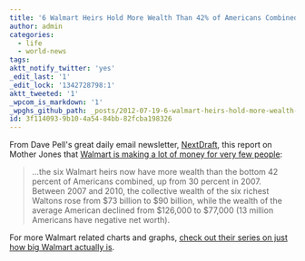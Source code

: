 ```yaml
---
title: '6 Walmart Heirs Hold More Wealth Than 42% of Americans Combined'
author: admin
categories:
  - life
  - world-news
tags: 
aktt_notify_twitter: 'yes'
_edit_last: '1'
_edit_lock: '1342728798:1'
aktt_tweeted: '1'
_wpcom_is_markdown: '1'
_wpghs_github_path: _posts/2012-07-19-6-walmart-heirs-hold-more-wealth-than-42-of-americans-combined.md
id: 3f114093-9b10-4a54-84bb-82fcba198326
---
```

<p>From Dave Pell's great daily email newsletter, <a href="http://nextdraft.com/">NextDraft</a>, this report on Mother Jones that <a href="http://www.motherjones.com/mojo/2012/07/walmart-heirs-waltons-wealth-income-inequality">Walmart is making a lot of money for very few people</a>:</p>
<blockquote><p>
  ...the six Walmart heirs now have more wealth than the bottom 42 percent of Americans combined, up from 30 percent in 2007. Between 2007 and 2010, the collective wealth of the six richest Waltons rose from $73 billion to $90 billion, while the wealth of the average American declined from $126,000 to $77,000 (13 million Americans have negative net worth).
</p></blockquote>
<p>For more Walmart related charts and graphs, <a href="http://www.motherjones.com/environment/2012/03/walmart-sales-energy-use-statistics">check out their series on just how big Walmart actually is</a>.</p>
